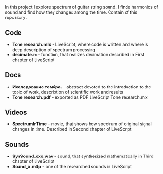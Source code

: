 In this project I explore spectrum of guitar string sound. 
I finde harmonics of sound and find how they changes among the time. Contain of this repository:

<h2>Code</h2>
<ul>
  <li><b>Tone research.mlx</b> - LiveScript, where code is written and where is deep description of spectrum processing
  <li><b>decimate.m</b> - function, that realizes decimation described in First chapter of LiveScript
</ul>

<h2>Docs</h2>
<ul>
  <li><b>Исследование тембра.</b> - abstract devoted to the introduction to the topic of work, description of scientific work and results
  <li><b>Tone research.pdf</b> - exported as PDF LiveScript Tone research.mlx
</ul>

<h2>Videos</h2>
<ul>
  <li><b>SpectrumInTime</b> - movie, that shows how spectrum of original signal changes in time. Described in Second chapter of LiveScript
</ul>

<h2>Sounds</h2>
<ul>
  <li><b>SynSound_xxx.wav</b> - sound, that synthesized mathematically in Third chapter of LiveScript
  <li><b>Sound_x.m4p</b> - one of the researched sounds in LiveScript
</ul>
